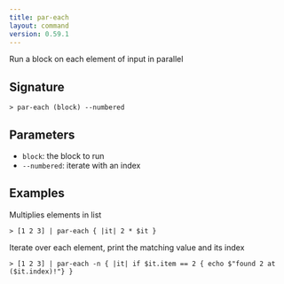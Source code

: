 ```yaml
---
title: par-each
layout: command
version: 0.59.1
---
```


Run a block on each element of input in parallel

## Signature

```> par-each (block) --numbered```

## Parameters

 -  `block`: the block to run
 -  `--numbered`: iterate with an index

## Examples

Multiplies elements in list
```shell
> [1 2 3] | par-each { |it| 2 * $it }
```

Iterate over each element, print the matching value and its index
```shell
> [1 2 3] | par-each -n { |it| if $it.item == 2 { echo $"found 2 at ($it.index)!"} }
```
